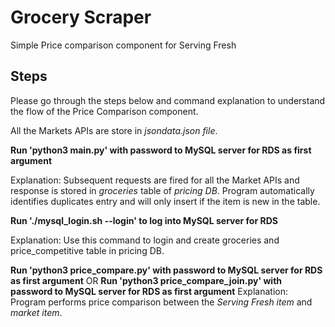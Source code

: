 # Grocery Scraper

Simple Price comparison component for Serving Fresh

## Steps

Please go through the steps below and command explanation to understand the flow of the Price Comparison component.

All the Markets APIs are store in _jsondata.json file_.

**Run 'python3 main.py' with password to MySQL server for RDS as first argument**

Explanation: Subsequent requests are fired for all the Market APIs and response is stored in _groceries_ table of _pricing DB_.
Program automatically identifies duplicates entry and will only insert if the item is new in the table.

**Run './mysql_login.sh --login' to log into MySQL server for RDS**

Explanation: Use this command to login and create groceries and price_competitive table in pricing DB.

**Run 'python3 price_compare.py' with password to MySQL server for RDS as first argument** OR **Run 'python3 price_compare_join.py' with password to MySQL server for RDS as first argument**
Explanation: Program performs price comparison between the _Serving Fresh item_ and _market item_.
